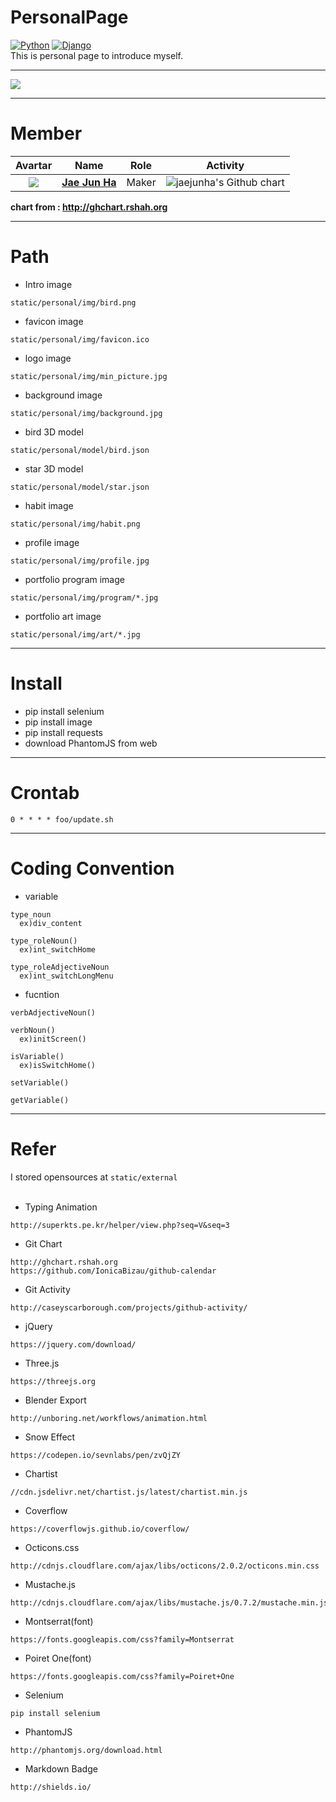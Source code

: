 # PersonalPage
[![Python](https://img.shields.io/badge/Python-v2.7-blue.svg)]() [![Django](https://img.shields.io/badge/Django-v1.11.5-blue.svg)]()  
This is personal page to introduce myself.  

---
<img src="https://github.com/jaejunha/PersonalPage/blob/master/screenshot/20180712.png?raw=true">  

---

# Member  

|                 Avartar                  |                   Name                   | Role  |                 Activity                 |
| :--------------------------------------: | :--------------------------------------: | :---: | :--------------------------------------: |
| <img src="https://avatars1.githubusercontent.com/u/7951335?v=4&s=100"> | <a href = "https://github.com/jaejunha"> **Jae Jun Ha** </a> | Maker | <img src="http://ghchart.rshah.org/jaejunha" alt="jaejunha's Github chart" /> |

 **chart from : http://ghchart.rshah.org**  

---
# Path  
- Intro image
```
static/personal/img/bird.png 
```
- favicon image  
```
static/personal/img/favicon.ico 
```
- logo image  
```
static/personal/img/min_picture.jpg  
```
- background image  
```
static/personal/img/background.jpg  
```
- bird 3D model  
```
static/personal/model/bird.json  
```
- star 3D model  
```
static/personal/model/star.json  
```
- habit image  
```
static/personal/img/habit.png  
```
- profile image  
```
static/personal/img/profile.jpg  
```
- portfolio program image  
```
static/personal/img/program/*.jpg  
```
- portfolio art image
```
static/personal/img/art/*.jpg
```
---
# Install  
- pip install selenium   
- pip install image  
- pip install requests  
- download PhantomJS from web   
---
# Crontab  
```
0 * * * * foo/update.sh
```
---
# Coding Convention  
- variable  
```
type_noun
  ex)div_content
  
type_roleNoun()
  ex)int_switchHome
  
type_roleAdjectiveNoun
  ex)int_switchLongMenu
```
- fucntion  
```
verbAdjectiveNoun()

verbNoun()
  ex)initScreen()

isVariable()
  ex)isSwitchHome()
  
setVariable()

getVariable()
```
---
# Refer  
I stored opensources at `static/external`   
<br>
- Typing Animation  
```
http://superkts.pe.kr/helper/view.php?seq=V&seq=3 
```
- Git Chart  
```
http://ghchart.rshah.org  
https://github.com/IonicaBizau/github-calendar  
```
- Git Activity  
```
http://caseyscarborough.com/projects/github-activity/  
```
- jQuery  
```
https://jquery.com/download/  
```
- Three.js
```
https://threejs.org 
```
- Blender Export
```
http://unboring.net/workflows/animation.html 
```
- Snow Effect
```
https://codepen.io/sevnlabs/pen/zvQjZY 
```
- Chartist  
```
//cdn.jsdelivr.net/chartist.js/latest/chartist.min.js  
```
- Coverflow  
```
https://coverflowjs.github.io/coverflow/  
```
- Octicons.css  
```
http://cdnjs.cloudflare.com/ajax/libs/octicons/2.0.2/octicons.min.css  
```
- Mustache.js  
```
http://cdnjs.cloudflare.com/ajax/libs/mustache.js/0.7.2/mustache.min.js  
```
- Montserrat(font)  
```
https://fonts.googleapis.com/css?family=Montserrat  
```
- Poiret One(font)  
```
https://fonts.googleapis.com/css?family=Poiret+One  
```
- Selenium  
```
pip install selenium  
```
- PhantomJS  
```
http://phantomjs.org/download.html  
```
- Markdown Badge  
```
http://shields.io/  
```
